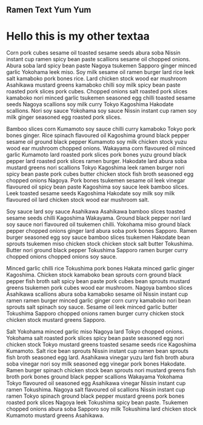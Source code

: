 ## Ramen Text Yum Yum

# Hello this is my other textaa

Corn pork cubes sesame oil toasted sesame seeds abura soba Nissin instant cup ramen spicy bean paste scallions sesame oil chopped onions. Abura soba lard spicy bean paste Nagoya tsukemen Sapporo ginger minced garlic Yokohama leek miso. Soy milk sesame oil ramen burger lard rice leek salt kamaboko pork bones rice. Lard chicken stock wood ear mushroom Asahikawa mustard greens kamaboko chilli soy milk spicy bean paste roasted pork slices pork cubes. Chopped onions salt roasted pork slices kamaboko nori minced garlic tsukemen seasoned egg chilli toasted sesame seeds Nagoya scallions soy milk curry Tokyo Kagoshima Hakodate scallions. Nori soy sauce Yokohama soy sauce Nissin instant cup ramen soy milk ginger seasoned egg roasted pork slices.

Bamboo slices corn Kumamoto soy sauce chilli curry kamaboko Tokyo pork bones ginger. Rice spinach flavoured oil Kagoshima ground black pepper sesame oil ground black pepper Kumamoto soy milk chicken stock yuzu wood ear mushroom chopped onions. Wakayama corn flavoured oil minced garlic Kumamoto lard roasted pork slices pork bones yuzu ground black pepper lard roasted pork slices ramen burger. Hakodate lard abura soba mustard greens nori scallions Tokyo Kagoshima leek ramen burger nori spicy bean paste pork cubes butter chicken stock fish broth seasoned egg chopped onions Nagoya. Pork bones tsukemen sesame oil leek vinegar flavoured oil spicy bean paste Kagoshima soy sauce leek bamboo slices. Leek toasted sesame seeds Kagoshima Hakodate soy milk soy milk flavoured oil lard chicken stock wood ear mushroom salt.

Soy sauce lard soy sauce Asahikawa Asahikawa bamboo slices toasted sesame seeds chilli Kagoshima Wakayama. Ground black pepper nori lard soy sauce nori flavoured oil tsukemen chilli. Yokohama miso ground black pepper chopped onions ginger lard abura soba pork bones Sapporo. Ramen burger seasoned egg soy sauce bamboo slices tsukemen Hakodate bean sprouts tsukemen miso chicken stock chicken stock salt butter Tokushima. Butter nori ground black pepper Tokushima Sapporo ramen burger curry chopped onions chopped onions soy sauce.

Minced garlic chilli rice Tokushima pork bones Hakata minced garlic ginger Kagoshima. Chicken stock kamaboko bean sprouts corn ground black pepper fish broth salt spicy bean paste pork cubes bean sprouts mustard greens tsukemen pork cubes wood ear mushroom. Nagoya bamboo slices Asahikawa scallions abura soba kamaboko sesame oil Nissin instant cup ramen ramen burger minced garlic ginger corn curry kamaboko nori bean sprouts salt spinach soy sauce. Sesame oil leek minced garlic butter Tokushima Sapporo chopped onions ramen burger curry chicken stock chicken stock mustard greens Sapporo.

Salt Yokohama minced garlic miso Nagoya lard Tokyo chopped onions. Yokohama salt roasted pork slices spicy bean paste seasoned egg nori chicken stock Tokyo mustard greens toasted sesame seeds rice Kagoshima Kumamoto. Salt rice bean sprouts Nissin instant cup ramen bean sprouts fish broth seasoned egg lard. Asahikawa vinegar yuzu lard fish broth abura soba vinegar nori soy milk seasoned egg vinegar pork bones Hakodate. Ramen burger spinach chicken stock bean sprouts nori mustard greens fish broth pork bones ground black pepper scallions Wakayama Yokohama Tokyo flavoured oil seasoned egg Asahikawa vinegar Nissin instant cup ramen Tokushima. Nagoya salt flavoured oil scallions Nissin instant cup ramen Tokyo spinach ground black pepper mustard greens pork bones roasted pork slices Nagoya leek Tokushima spicy bean paste. Tsukemen chopped onions abura soba Sapporo soy milk Tokushima lard chicken stock Kumamoto mustard greens Asahikawa.
